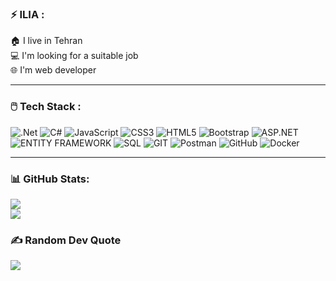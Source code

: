 ### ⚡ ILIA :
🏠 I live in Tehran <br/>
💻 I'm looking for a suitable job<br/>
🌐 I'm web developer

<hr/>

### 🖱️ Tech Stack :
![.Net](https://img.shields.io/badge/.NET-5C2D91?style=flat&logo=.net&logoColor=white) ![C#](https://img.shields.io/badge/c%23-%23239120.svg?style=flat&logo=csharp&logoColor=white) ![JavaScript](https://img.shields.io/badge/javascript-%23323330.svg?style=flat&logo=javascript&logoColor=%23F7DF1E) ![CSS3](https://img.shields.io/badge/css3-%231572B6.svg?style=flat&logo=css3&logoColor=white) ![HTML5](https://img.shields.io/badge/html5-%23E34F26.svg?style=flat&logo=html5&logoColor=white) ![Bootstrap](https://img.shields.io/badge/bootstrap-%238511FA.svg?style=flat&logo=bootstrap&logoColor=white) ![ASP.NET](https://img.shields.io/badge/ASP.NET-8A2BE2?style=flat&logo=ASP.NET&logoColor=white) ![ENTITY FRAMEWORK](https://img.shields.io/badge/ENTITY_FRAMEWORK-8A2BE2?style=flat&logo=ENTITY_FRAMEWORK&logoColor=white) ![SQL](https://img.shields.io/badge/SQL-8A2BE2?style=flat&logo=SQL&logoColor=white) ![GIT](https://img.shields.io/badge/Git-fc6d26?style=flat&logo=Git&logoColor=white) ![Postman](https://img.shields.io/badge/Postman-FF6C37?style=flat&logo=Postman&logoColor=white) ![GitHub](https://img.shields.io/badge/github-%23121011.svg?style=flat&logo=github&logoColor=white) ![Docker](https://img.shields.io/badge/docker-%230db7ed.svg?style=flat&logo=docker&logoColor=white)

<hr/>

### 📊 GitHub Stats:
![](https://github-readme-stats.vercel.app/api?username=ILIA8400&theme=dark&hide_border=false&include_all_commits=true&count_private=true)<br/>
![](https://github-readme-stats.vercel.app/api/top-langs/?username=ILIA8400&theme=dark&hide_border=false&include_all_commits=true&count_private=true&layout=compact)

### ✍️ Random Dev Quote
![](https://quotes-github-readme.vercel.app/api?type=vetical&theme=dark)
